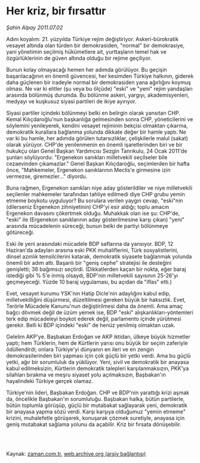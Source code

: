 # Her kriz, bir fırsattır

*Şahin Alpay 2011.07.02*

<td class="columnist-detail">
<p>Adını koyalım: 21. yüzyılda Türkiye rejim değiştiriyor. Askeri-bürokratik vesayet altında olan türden bir demokrasiden, "normal" bir demokrasiye, yani yönetimin seçilmiş hükümetlere ait, yurttaşların temel hak ve özgürlüklerinin de güven altında olduğu bir rejime geçiliyor.</p>
<p>
<div id="haberMetinDiv">
<p>Bunun kolay olmayacağı hemen her adımda görülüyor. Bu geçişin başarılacağının en önemli güvencesi, her kesimden Türkiye halkının, giderek daha güçlenen bir iradeyle normal bir demokrasiden yana ağırlığını koymuş olması. Ne var ki elitler (şu veya bu ölçüde) "eski" ve "yeni" rejim yandaşları arasında bölünmüş durumda. Bu bölünme askeri, yargıyı, akademisyenleri, medyayı ve kuşkusuz siyasi partileri de ikiye ayırıyor.
<p>Siyasi partiler içindeki bölünmeyi belki en belirgin olarak yansıtan CHP. Kemal Kılıçdaroğlu'nun başkanlığa gelmesinden sonra CHP, yöneticilerini ve söylemini yenileyerek, kendini vesayet rejiminin bekçisi olmaktan çıkarma, demokratik kurallara bağlanma yolunda dikkate değer bir hamle yaptı. Ne var ki bu hamle, her adımda görülen tutarsızlıklar, çelişkilerle malul (sakat) olarak yürüyor. CHP'de yenilenmenin en önemli işaretlerinden biri ve bir hukukçu olan Genel Başkan Yardımcısı Sezgin Tanrıkulu, 24 Ocak 2011'de şunları söylüyordu: "Ergenekon sanıkları milletvekili seçilseler bile cezaevinden çıkamazlar." Genel Başkan Kılıçdaroğlu, seçimlerden bir hafta önce, "Mahkemeler, Ergenekon sanıklarının Meclis'e girmesine izin vermezse, giremezler..." diyordu.
<p>Buna rağmen, Ergenekon sanıkları niye aday gösterildiler ve niye milletvekili seçilenler mahkemeler tarafından tahliye edilmedi diye CHP grubu yemin etmeme boykotu uyguluyor? Bu sorulara verilen yaygın cevap, "eski"nin (dilerseniz Ergenekon zihniyetinin) CHP'yi esir aldığı; toplu amacın Ergenekon davasını çökertmek olduğu. Muhakkak olan ise şu: CHP'de, "eski" ile (Ergenekon sanıklarının aday gösterilmesine karşı çıkan) "yeni" arasında mücadelenin süreceği; bunun belki de partiyi bölünmeye götüreceği.
<p>Eski ile yeni arasındaki mücadele BDP saflarına da yansıyor. BDP, 12 Haziran'da adayları arasına eski PKK muhaliflerini, Türk sosyalistlerini, dinsel azınlık temsilcilerini katarak, demokratik siyasete bağlanmak yolunda önemli bir adım attı. Başarılı bir "geniş cephe" stratejisi ile desteğini genişletti; 36 bağımsızı seçtirdi. (Dikkatlerden kaçan bir nokta, eğer baraj istediği gibi % 5'e inmiş olsaydı, BDP'nin milletvekili sayısının 25-26'yı geçmeyeceği. Yüzde 10 baraj uygulaması, bu açıdan da "iflas" etti.)
<p>Evet, vesayet kurumu YSK'nın Hatip Dicle'nin adaylığını kabul edip, milletvekilliğini düşürmesi, düzeltilmesi gereken büyük bir haksızlık. Evet, Terörle Mücadele Kanunu'nun değiştirilmesi daha da önemli. Ama amaç bağcı dövmek değil de üzüm yemek ise, BDP "eski" alışkanlıkları-yöntemleri terk edip mücadeleyi boykot ederek değil, parlamento içinde yürütmesi gerekir. Belli ki BDP içindeki "eski" de henüz yenilmiş olmaktan uzak.
<p>Gelelim AKP'ye. Başbakan Erdoğan ve AKP iktidarı, ülkeye büyük hizmetler yaptı; hem Türklerin, hem de Kürtlerin yarısı onu büyük bir seçim zaferiyle ödüllendirdi; onlara Türkiye'yi dünyanın en ileri ve en zengin demokrasilerinden biri yapması için çok güçlü bir yetki verdi. Ama bu güçlü yetki, ağır bir sorumluluk da yüklüyor. Yeni, sivil ve demokratik bir anayasa kabul edilmeksizin, Kürtlerin demokratik talepleri karşılanmaksızın, PKK'ya silahları bırakma ve meşru siyaset yolu açılmaksızın, Başbakan'ın hayalindeki Türkiye gerçek olamaz.
<p>Türkiye'nin lideri, Başbakan Erdoğan. CHP ve BDP'nin yarattığı krizi aşmak da, öncelikle Başbakan'ın sorumluluğu. Başbakan halka, bütün partilerle, bütün toplumla görüşüp, güçlü bir mutabakat sağlayarak yeni, demokratik bir anayasa yapma sözü verdi. Karşı karşıya olduğumuz "yemin etmeme" krizini, muhalefetle görüşerek, konuşarak çözmek suretiyle, anayasa için geniş mutabakat sağlama yolunu da açabilir. Kriz bir fırsata dönüşebilir. </p></p></p></p></p></p></p></div>
</p>


<p><br>
		 </br></p></td>

Kaynak: [zaman.com.tr](http://zaman.com.tr/yazar.do?yazino=1153457), [web.archive.org (arşiv bağlantısı)](http://web.archive.org/web/20110907125411/http://www.zaman.com.tr:80/yazar.do?yazino=1153457)
